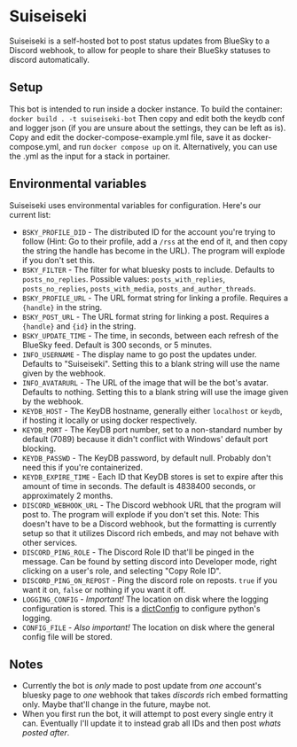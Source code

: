 # Suiseiseki

Suiseiseki is a self-hosted bot to post status updates from BlueSky to a Discord webhook, to allow for people to share their BlueSky statuses to discord automatically.

## Setup
This bot is intended to run inside a docker instance.
To build the container:
`docker build . -t suiseiseki-bot`
Then copy and edit both the keydb conf and logger json (if you are unsure about the settings, they can be left as is).
Copy and edit the docker-compose-example.yml file, save it as docker-compose.yml, and run `docker compose up` on it. Alternatively, you can use the .yml as the input for a stack in portainer.

## Environmental variables
Suiseiseki uses environmental variables for configuration. Here's our current list:
- `BSKY_PROFILE_DID` - The distributed ID for the account you're trying to follow (Hint: Go to their profile, add a `/rss` at the end of it, and then copy the string the handle has become in the URL). The program will explode if you don't set this.
- `BSKY_FILTER` - The filter for what bluesky posts to include. Defaults to `posts_no_replies`. Possible values: `posts_with_replies`, `posts_no_replies`, `posts_with_media`, `posts_and_author_threads`.
- `BSKY_PROFILE_URL` - The URL format string for linking a profile. Requires a `{handle}` in the string.
- `BSKY_POST_URL` - The URL format string for linking a post. Requires a `{handle}` and `{id}` in the string.
- `BSKY_UPDATE_TIME` - The time, in seconds, between each refresh of the BlueSky feed. Default is 300 seconds, or 5 minutes.
- `INFO_USERNAME` - The display name to go post the updates under. Defaults to "Suiseiseki". Setting this to a blank string will use the name given by the webhook.
- `INFO_AVATARURL` - The URL of the image that will be the bot's avatar. Defaults to nothing. Setting this to a blank string will use the image given by the webhook.
- `KEYDB_HOST` - The KeyDB hostname, generally either `localhost` or `keydb`, if hosting it locally or using docker respectively.
- `KEYDB_PORT` - The KeyDB port number, set to a non-standard number by default (7089) because it didn't conflict with Windows' default port blocking.
- `KEYDB_PASSWD` - The KeyDB password, by default null. Probably don't need this if you're containerized.
- `KEYDB_EXPIRE_TIME` - Each ID that KeyDB stores is set to expire after this amount of time in seconds. The default is 4838400 seconds, or approximately 2 months.
- `DISCORD_WEBHOOK_URL` - The Discord webhook URL that the program will post to. The program will explode if you don't set this. Note: This doesn't have to be a Discord webhook, but the formatting is currently setup so that it utilizes Discord rich embeds, and may not behave with other services.
- `DISCORD_PING_ROLE` - The Discord Role ID that'll be pinged in the message. Can be found by setting discord into Developer mode, right clicking on a user's role, and selecting "Copy Role ID".
- `DISCORD_PING_ON_REPOST` - Ping the discord role on reposts. `true` if you want it on, `false` or nothing if you want it off.
- `LOGGING_CONFIG` - *Important!* The location on disk where the logging configuration is stored. This is a [dictConfig](https://docs.python.org/3/library/logging.config.html#logging-config-dictschema) to configure python's logging.
- `CONFIG_FILE` - *Also important!* The location on disk where the general config file will be stored.

## Notes
- Currently the bot is *only* made to post update from *one* account's bluesky page to *one* webhook that takes *discords* rich embed formatting only. Maybe that'll change in the future, maybe not.
- When you first run the bot, it will attempt to post every single entry it can. Eventually I'll update it to instead grab all IDs and then post *whats posted after*.
